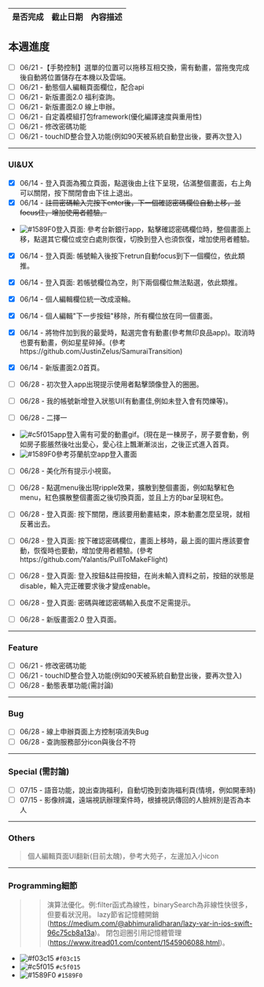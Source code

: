 | 是否完成 | 截止日期 | 內容描述 |
| ------ | ----------- | --------- |
 
## 本週進度
- [ ] 06/21 -【手勢控制】選單的位置可以拖移互相交換，需有動畫，當拖曳完成後自動將位置儲存在本機以及雲端。
- [ ] 06/21 - 動態個人編輯頁面欄位，配合api
- [ ] 06/21 - 新版畫面2.0 福利查詢。
- [ ] 06/21 - 新版畫面2.0 線上申辦。
- [ ] 06/21 - 自定義模組打包framework(優化編譯速度與重用性)
- [ ] 06/21 - 修改密碼功能
- [ ] 06/21 - touchID整合登入功能(例如90天被系統自動登出後，要再次登入)
---
### UI&UX
- [x] 06/14 - 登入頁面為獨立頁面，點選後由上往下呈現，佔滿整個畫面，右上角可以關閉，按下關閉會由下往上退出。
- [x] 06/14 - ~~註冊密碼輸入完按下enter後，下一個確認密碼欄位自動上移，並focus住，增加使用者體驗。~~
+ ![#1589F0](https://placehold.it/15/1589F0/000000?text=+)登入頁面: 參考台新銀行app，點擊確認密碼欄位時，整個畫面上移，點選其它欄位或空白處則恢復，切換到登入也須恢復，增加使用者體驗。
- [x] 06/14 - 登入頁面: 帳號輸入後按下retrun自動focus到下一個欄位，依此類推。
- [x] 06/14 - 登入頁面: 若帳號欄位為空，則下兩個欄位無法點選，依此類推。
- [x] 06/14 - 個人編輯欄位統一改成滾輪。
- [x] 06/14 - 個人編輯"下一步按鈕"移除，所有欄位放在同一個畫面。
- [x] 06/14 - 將物件加到我的最愛時，點選完會有動畫(參考無印良品app)。取消時也要有動畫，例如星星碎掉。(參考https://github.com/JustinZelus/SamuraiTransition) 
- [x] 06/14 - 新版畫面2.0首頁。

- [ ] 06/28 - 初次登入app出現提示使用者點擊頭像登入的圈圈。
- [ ] 06/28 - 我的帳號新增登入狀態UI(有動畫佳,例如未登入會有閃爍等)。
- [ ] 06/28 - 二擇一
+ ![#c5f015](https://placehold.it/15/c5f015/000000?text=+)app登入需有可愛的動畫gif。(現在是一棟房子，房子要會動，例如房子膨脹然後吐出愛心，愛心往上飄漸漸淡出，之後正式進入首頁。
+ ![#1589F0](https://placehold.it/15/1589F0/000000?text=+)參考芬蘭航空app登入畫面
- [ ] 06/28 - 美化所有提示小視窗。
- [ ] 06/28 - 點選menu後出現ripple效果，擴散到整個畫面，例如點擊紅色menu，紅色擴散整個畫面之後切換頁面，並且上方的bar呈現紅色。
- [ ] 06/28 - 登入頁面: 按下關閉，應該要用動畫結束，原本動畫怎麼呈現，就相反著出去。
- [ ] 06/28 - 登入頁面: 按下確認密碼欄位，畫面上移時，最上面的圖片應該要會動，恢復時也要動，增加使用者體驗。(參考https://github.com/Yalantis/PullToMakeFlight)
- [ ] 06/28 - 登入頁面: 登入按鈕&註冊按鈕，在尚未輸入資料之前，按鈕的狀態是disable，輸入完正確要求後才變成enable。
- [ ] 06/28 - 登入頁面: 密碼與確認密碼輸入長度不足需提示。
- [ ] 06/28 - 新版畫面2.0 登入頁面。


---
### Feature
- [ ] 06/21 - 修改密碼功能
- [ ] 06/21 - touchID整合登入功能(例如90天被系統自動登出後，要再次登入)
- [ ] 06/28 - 動態表單功能(需討論)
---
### Bug
- [ ] 06/28 - 線上申辦頁面上方控制項消失Bug
- [ ] 06/28 - 查詢服務部分icon與後台不符
---
### Special (需討論)
- [ ] 07/15 - 語音功能，說出查詢福利，自動切換到查詢福利頁(情境，例如開車時)
- [ ] 07/15 - 影像辨識，遠端視訊辦理案件時，根據視訊傳回的人臉辨別是否為本人
---
### Others
> 個人編輯頁面UI翻新(目前太醜)，參考大苑子，左邊加入小icon
---
### Programming細節
>> 演算法優化。例:filter函式為線性，binarySearch為非線性快很多，但要看狀況用。
>> lazy節省記憶體開銷 (https://medium.com/@abhimuralidharan/lazy-var-in-ios-swift-96c75cb8a13a)。
>> 閉包迴圈引用記憶體管理(https://www.itread01.com/content/1545906088.html)。

- ![#f03c15](https://placehold.it/15/f03c15/000000?text=+) `#f03c15`
- ![#c5f015](https://placehold.it/15/c5f015/000000?text=+) `#c5f015`
- ![#1589F0](https://placehold.it/15/1589F0/000000?text=+) `#1589F0`
